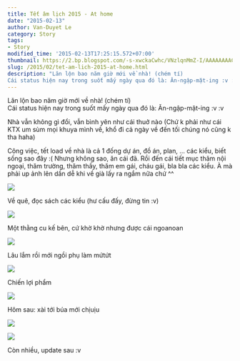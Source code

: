 ```yaml
---
title: Tết âm lịch 2015 - At home
date: "2015-02-13"
author: Van-Duyet Le
category: Story
tags:
- Story
modified_time: '2015-02-13T17:25:15.572+07:00'
thumbnail: https://2.bp.blogspot.com/-s-xwckaCwhc/VNzlqnMmZ-I/AAAAAAAACDY/Vw6cLAyQ5v0/s1600/IMG_20150210_110610.jpg
slug: /2015/02/tet-am-lich-2015-at-home.html
description: "Lăn lộn bao năm giờ mới về nhà! (chém tí)  
Cái status hiện nay trong suốt mấy ngày qua đó là: Ăn-ngập-mặt-ing :v :v "
---
```


Lăn lộn bao năm giờ mới về nhà! (chém tí)  
Cái status hiện nay trong suốt mấy ngày qua đó là: Ăn-ngập-mặt-ing :v :v  
  
Nhà vẫn không gì đổi, vẫn bình yên như cái thuở nào (Chứ k phải như cái KTX um sùm mọi khuya mình về, khổ đi cả ngày về đến tối chúng nó cũng k tha haha)  
  
  
  
Công việc, tết load về nhà là cả 1 đống dự án, đồ án, plan, ... các kiểu, biết sống sao đây :( Nhưng không sao, ăn cái đã. Rồi đến cái tiết mục thăm nội ngoại, thăm trường, thăm thầy, thăm em gái, cháu gái, bla bla các kiểu. À mà phải up ảnh lên dần dễ khi về già lấy ra ngắm nữa chứ ^^  
  
  
  

[![](https://2.bp.blogspot.com/-s-xwckaCwhc/VNzlqnMmZ-I/AAAAAAAACDY/Vw6cLAyQ5v0/s1600/IMG_20150210_110610.jpg)](https://2.bp.blogspot.com/-s-xwckaCwhc/VNzlqnMmZ-I/AAAAAAAACDY/Vw6cLAyQ5v0/s1600/IMG_20150210_110610.jpg)

Về quê, đọc sách các kiểu (hư cấu đấy, đừng tin :v)

  

[![](https://3.bp.blogspot.com/-NVuUVblcw0w/VNzlt6bxL6I/AAAAAAAACDg/g-0ikqHFtec/s1600/IMG_20150210_124237.jpg)](https://3.bp.blogspot.com/-NVuUVblcw0w/VNzlt6bxL6I/AAAAAAAACDg/g-0ikqHFtec/s1600/IMG_20150210_124237.jpg)

Một thằng cu kế bên, cứ khờ khờ nhưng được cái ngoanoan

  

[![](https://2.bp.blogspot.com/-nStZsHoDWh0/VNzl5zlKu5I/AAAAAAAACDo/9YXx0iou5b0/s1600/IMG_20150212_172920.jpg)](https://2.bp.blogspot.com/-nStZsHoDWh0/VNzl5zlKu5I/AAAAAAAACDo/9YXx0iou5b0/s1600/IMG_20150212_172920.jpg)

Lâu lắm rồi mới ngồi phụ làm mứtứt

  

[![](https://2.bp.blogspot.com/-a5gQfSEIz5o/VNzmAthx3eI/AAAAAAAACDw/dHCo5oQh1zQ/s1600/IMG_20150212_172937.jpg)](https://2.bp.blogspot.com/-a5gQfSEIz5o/VNzmAthx3eI/AAAAAAAACDw/dHCo5oQh1zQ/s1600/IMG_20150212_172937.jpg)

Chiến lợi phẩm

  

![](https://4.bp.blogspot.com/-E5BiSsVgh4w/VN3PbBwA34I/AAAAAAAACEA/cWVTi5aCSuM/s1600/IMG_20150213_160446.JPG)

Hôm sau: xài tới búa mới chịuịu

![](https://4.bp.blogspot.com/-RvVlF9FJC0I/VN3QIeJecKI/AAAAAAAACEI/Q8j785HeZ_Y/s1600/IMG_20150213_154235.jpg)

  

![](https://1.bp.blogspot.com/-qFSQdaV-Rf4/VN3QKG-q9rI/AAAAAAAACEM/yE_-9s1wt3Y/s1600/IMG_20150213_154354.jpg)

  
  
Còn nhiều, update sau :v